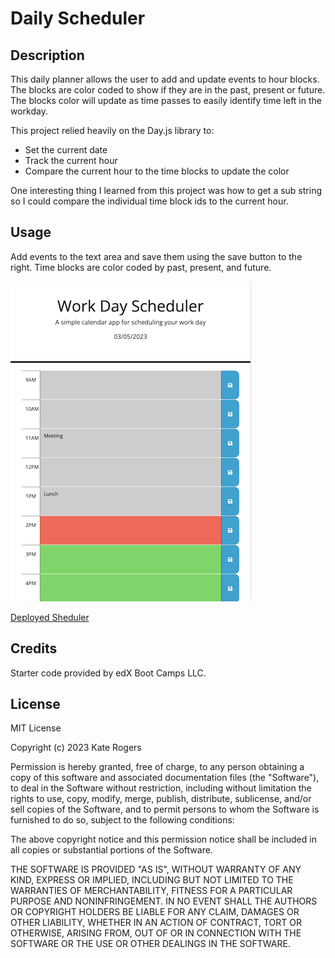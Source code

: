 # Daily Scheduler

## Description

This daily planner allows the user to add and update events to hour blocks. The blocks are color coded to show if they are in the past, present or future. The blocks color will update as time passes to easily identify time left in the workday.

This project relied heavily on the Day.js library to:
- Set the current date
- Track the current hour
- Compare the current hour to the time blocks to update the color

One interesting thing I learned from this project was how to get a sub string so I could compare the individual time block ids to the current hour.

## Usage

Add events to the text area and save them using the save button to the right. Time blocks are color coded by past, present, and future.

![Screetshot of Scheduler](assets/ScheduleSS.png)

[Deployed Sheduler](https://katemcro.github.io/dailyScheduler/)

## Credits

Starter code provided by edX Boot Camps LLC.

## License

MIT License

Copyright (c) 2023 Kate Rogers

Permission is hereby granted, free of charge, to any person obtaining a copy
of this software and associated documentation files (the "Software"), to deal
in the Software without restriction, including without limitation the rights
to use, copy, modify, merge, publish, distribute, sublicense, and/or sell
copies of the Software, and to permit persons to whom the Software is
furnished to do so, subject to the following conditions:

The above copyright notice and this permission notice shall be included in all
copies or substantial portions of the Software.

THE SOFTWARE IS PROVIDED "AS IS", WITHOUT WARRANTY OF ANY KIND, EXPRESS OR
IMPLIED, INCLUDING BUT NOT LIMITED TO THE WARRANTIES OF MERCHANTABILITY,
FITNESS FOR A PARTICULAR PURPOSE AND NONINFRINGEMENT. IN NO EVENT SHALL THE
AUTHORS OR COPYRIGHT HOLDERS BE LIABLE FOR ANY CLAIM, DAMAGES OR OTHER
LIABILITY, WHETHER IN AN ACTION OF CONTRACT, TORT OR OTHERWISE, ARISING FROM,
OUT OF OR IN CONNECTION WITH THE SOFTWARE OR THE USE OR OTHER DEALINGS IN THE
SOFTWARE.

